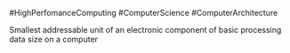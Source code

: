 #HighPerfomanceComputing #ComputerScience #ComputerArchitecture 

Smallest addressable unit of an electronic component of basic processing data size on a computer
